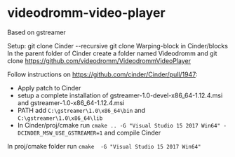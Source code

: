 # videodromm-video-player
Based on gstreamer

Setup:
git clone Cinder --recursive
git clone Warping-block in Cinder/blocks
In the parent folder of Cinder create a folder named Videodromm and git clone https://github.com/videodromm/VideodrommVideoPlayer

Follow instructions on https://github.com/cinder/Cinder/pull/1947:
- Apply patch to Cinder 
- setup a complete installation of gstreamer-1.0-devel-x86_64-1.12.4.msi and gstreamer-1.0-x86_64-1.12.4.msi 
- PATH add `C:\gstreamer\1.0\x86_64\bin` and `C:\gstreamer\1.0\x86_64\lib`
- In Cinder/proj/cmake run `cmake .. -G "Visual Studio 15 2017 Win64" -DCINDER_MSW_USE_GSTREAMER=1` and compile Cinder

In proj/cmake folder run 
`cmake  -G "Visual Studio 15 2017 Win64"`


